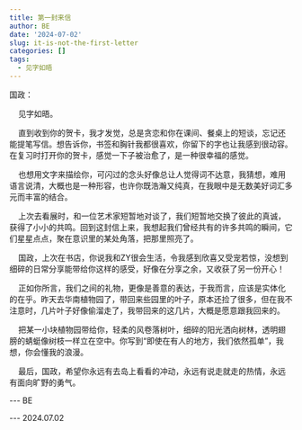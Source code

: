 ```yaml
---
title: 第一封来信
author: BE
date: '2024-07-02'
slug: it-is-not-the-first-letter
categories: []
tags:
  - 见字如晤
---
```


国政：

&nbsp;&nbsp;&nbsp;&nbsp;见字如晤。

<!--more-->

&nbsp;&nbsp;&nbsp;&nbsp;直到收到你的贺卡，我才发觉，总是贪恋和你在课间、餐桌上的短谈，忘记还能提笔写信。想告诉你，书签和胸针我都很喜欢，你留下的字也让我感到很动容。在复习时打开你的贺卡，感觉一下子被治愈了，是一种很幸福的感觉。

&nbsp;&nbsp;&nbsp;&nbsp;也想用文字来描绘你，可闪过的念头好像总让人觉得词不达意，我猜想，难用语言说清，大概也是一种形容，也许你既浩瀚又纯真，在我眼中是无数美好词汇多元而丰富的结合。

&nbsp;&nbsp;&nbsp;&nbsp;上次去看展时，和一位艺术家短暂地对谈了，我们短暂地交换了彼此的真诚，获得了小小的共鸣。回到这封信上来，我想起我们曾经共有的许多共鸣的瞬间，它们星星点点，聚在意识里的某处角落，把那里照亮了。

&nbsp;&nbsp;&nbsp;&nbsp;国政，上次在书店，你说我和ZY很会生活，令我感到欣喜又受宠若惊，没想到细碎的日常分享能带给你这样的感受，好像在分享之余，又收获了另一份开心！

&nbsp;&nbsp;&nbsp;&nbsp;正如你所言，我们之间的礼物，更像是善意的表达，于我而言，应该是实体化的在乎。昨天去华南植物园了，带回来些园里的叶子，原本还捡了很多，但在我不注意时，几片叶子好像偷溜走了，我带回来的这几片，大概是愿意跟我回来的。

&nbsp;&nbsp;&nbsp;&nbsp;把某一小块植物园带给你，轻柔的风卷落树叶，细碎的阳光洒向树林，透明翅膀的蜻蜓像树枝一样立在空中。你写到“即使在有人的地方，我们依然孤单”，我想，你会懂我的浪漫。

&nbsp;&nbsp;&nbsp;&nbsp;最后，国政，希望你永远有去岛上看看的冲动，永远有说走就走的热情，永远有面向旷野的勇气。

--- BE

--- 2024.07.02